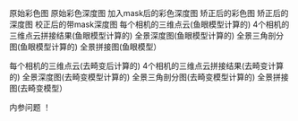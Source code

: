 原始彩色图 
原始彩色深度图
加入mask后的彩色深度图
矫正后的彩色图
矫正后的深度图
校正后的带mask深度图
每个相机的三维点云(鱼眼模型计算的)
4个相机的三维点云拼接结果(鱼眼模型计算的)
全景深度图(鱼眼模型计算的)
全景三角剖分图(鱼眼模型计算的)
全景拼接图(鱼眼模型）

每个相机的三维点云(去畸变后计算的)
4个相机的三维点云拼接结果(去畸变计算的)
全景深度图(去畸变模型计算的)
全景三角剖分图(去畸变模型计算的)
全景拼接图(去畸变模型）




内参问题 ！
